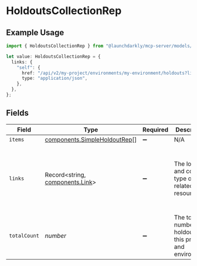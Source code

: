# HoldoutsCollectionRep

## Example Usage

```typescript
import { HoldoutsCollectionRep } from "@launchdarkly/mcp-server/models/components";

let value: HoldoutsCollectionRep = {
  links: {
    "self": {
      href: "/api/v2/my-project/environments/my-environment/holdouts?limit=20",
      type: "application/json",
    },
  },
};
```

## Fields

| Field                                                                                                                  | Type                                                                                                                   | Required                                                                                                               | Description                                                                                                            | Example                                                                                                                |
| ---------------------------------------------------------------------------------------------------------------------- | ---------------------------------------------------------------------------------------------------------------------- | ---------------------------------------------------------------------------------------------------------------------- | ---------------------------------------------------------------------------------------------------------------------- | ---------------------------------------------------------------------------------------------------------------------- |
| `items`                                                                                                                | [components.SimpleHoldoutRep](../../models/components/simpleholdoutrep.md)[]                                           | :heavy_minus_sign:                                                                                                     | N/A                                                                                                                    |                                                                                                                        |
| `links`                                                                                                                | Record<string, [components.Link](../../models/components/link.md)>                                                     | :heavy_minus_sign:                                                                                                     | The location and content type of related resources                                                                     | {<br/>"self": {<br/>"href": "/api/v2/my-project/environments/my-environment/holdouts?limit=20",<br/>"type": "application/json"<br/>}<br/>} |
| `totalCount`                                                                                                           | *number*                                                                                                               | :heavy_minus_sign:                                                                                                     | The total number of holdouts in this project and environment.                                                          |                                                                                                                        |